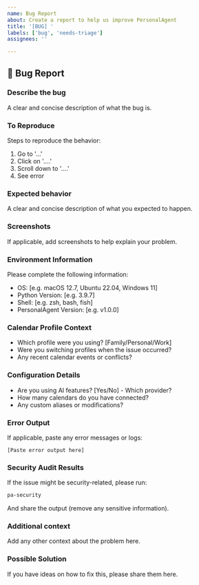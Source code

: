 ```yaml
---
name: Bug Report
about: Create a report to help us improve PersonalAgent
title: '[BUG] '
labels: ['bug', 'needs-triage']
assignees: ''

---
```


## 🐛 Bug Report

### **Describe the bug**
A clear and concise description of what the bug is.

### **To Reproduce**
Steps to reproduce the behavior:
1. Go to '...'
2. Click on '....'
3. Scroll down to '....'
4. See error

### **Expected behavior**
A clear and concise description of what you expected to happen.

### **Screenshots**
If applicable, add screenshots to help explain your problem.

### **Environment Information**
Please complete the following information:
- OS: [e.g. macOS 12.7, Ubuntu 22.04, Windows 11]
- Python Version: [e.g. 3.9.7]
- Shell: [e.g. zsh, bash, fish]
- PersonalAgent Version: [e.g. v1.0.0]

### **Calendar Profile Context**
- Which profile were you using? [Family/Personal/Work]
- Were you switching profiles when the issue occurred?
- Any recent calendar events or conflicts?

### **Configuration Details**
- Are you using AI features? [Yes/No] - Which provider?
- How many calendars do you have connected?
- Any custom aliases or modifications?

### **Error Output**
If applicable, paste any error messages or logs:
```
[Paste error output here]
```

### **Security Audit Results**
If the issue might be security-related, please run:
```bash
pa-security
```
And share the output (remove any sensitive information).

### **Additional context**
Add any other context about the problem here.

### **Possible Solution**
If you have ideas on how to fix this, please share them here.

